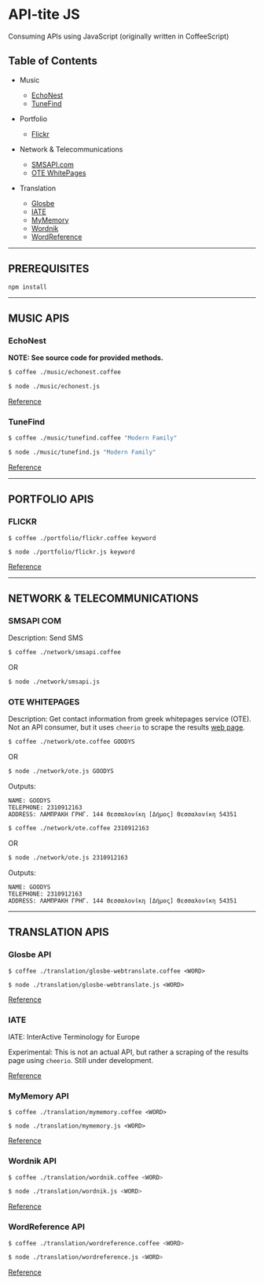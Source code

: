 # API-tite JS
Consuming APIs using JavaScript (originally written in CoffeeScript) 


## Table of Contents

* Music
    * [EchoNest](#echonest)
    * [TuneFind](#tunefind)

* Portfolio
    * [Flickr](#flickr)

* Network & Telecommunications
    * [SMSAPI.com](#smsapi-com)
    * [OTE WhitePages](#ote-whitepages)

* Translation
    * [Glosbe](#glosbe-api)
    * [IATE](#iate)
    * [MyMemory](#mymemory-api)
    * [Wordnik](#wordnik-api)
    * [WordReference](#wordreference-api)

--------------------------------------------------

## PREREQUISITES

`npm install`

--------------------------------------------------

## MUSIC APIS

### EchoNest

**NOTE: See source code for provided methods.**

```bash
$ coffee ./music/echonest.coffee
```

```bash
$ node ./music/echonest.js
```

[Reference](http://developer.echonest.com/docs/v4)

### TuneFind

```bash
$ coffee ./music/tunefind.coffee "Modern Family"
```

```bash
$ node ./music/tunefind.js "Modern Family"
```

[Reference](http://www.tunefind.com/api)

--------------------------------------------------

## PORTFOLIO APIS

### FLICKR

`$ coffee ./portfolio/flickr.coffee keyword`

`$ node ./portfolio/flickr.js keyword`

[Reference](https://www.flickr.com/services/api/)

--------------------------------------------------

## NETWORK & TELECOMMUNICATIONS

### SMSAPI COM

Description: Send SMS

```bash
$ coffee ./network/smsapi.coffee
```

OR

```bash
$ node ./network/smsapi.js
```

### OTE WHITEPAGES

Description: Get contact information from greek whitepages service (OTE). 
Not an API consumer, but it uses `cheerio` to scrape the results [web page](http://www.11888.gr/search/goodys/).

```bash
$ coffee ./network/ote.coffee GOODYS
```

OR

```bash
$ node ./network/ote.js GOODYS
```

Outputs:
```
NAME: GOODYS
TELEPHONE: 2310912163
ADDRESS: ΛΑΜΠΡΑΚΗ ΓΡΗΓ. 144 Θεσσαλονίκη [Δήμος] Θεσσαλονίκη 54351
```

```bash
$ coffee ./network/ote.coffee 2310912163
```

OR

```bash
$ node ./network/ote.js 2310912163
```

Outputs:
```
NAME: GOODYS
TELEPHONE: 2310912163
ADDRESS: ΛΑΜΠΡΑΚΗ ΓΡΗΓ. 144 Θεσσαλονίκη [Δήμος] Θεσσαλονίκη 54351
```

--------------------------------------------------

## TRANSLATION APIS

### Glosbe API

`$ coffee ./translation/glosbe-webtranslate.coffee <WORD>`

`$ node ./translation/glosbe-webtranslate.js <WORD>`

[Reference](https://glosbe.com/a-api)

### IATE

IATE: InterActive Terminology for Europe

Experimental: This is not an actual API, but rather a scraping of the results page using `cheerio`. 
Still under development.

[Reference](http://iate.europa.eu/SearchByQueryLoad.do?method=load)

### MyMemory API

`$ coffee ./translation/mymemory.coffee <WORD>`

`$ node ./translation/mymemory.js <WORD>`

[Reference](http://mymemory.translated.net/doc/spec.php)

### Wordnik API

```bash
$ coffee ./translation/wordnik.coffee <WORD>
```

```bash
$ node ./translation/wordnik.js <WORD>
```

[Reference](http://developer.wordnik.com/docs.html)

### WordReference API

```bash
$ coffee ./translation/wordreference.coffee <WORD>
```

```bash
$ node ./translation/wordreference.js <WORD>
```

[Reference](http://www.wordreference.com/docs/api.aspx)
